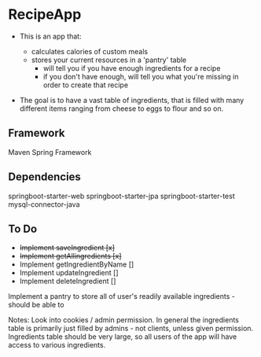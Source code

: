 # RecipeApp
- This is an app that:
	- calculates calories of custom meals
	- stores your current resources in a 'pantry' table
		- will tell you if you have enough ingredients for a recipe
		- if you don't have enough, will tell you what you're missing in order to create that recipe
	
- The goal is to have a vast table of ingredients, that is filled with
many different items ranging from cheese to eggs to flour and so on. 

## Framework ##
Maven 
Spring Framework

## Dependencies ##
springboot-starter-web
springboot-starter-jpa
springboot-starter-test
mysql-connector-java

## To Do ##
- ~~Implement saveIngredient [x]~~
- ~~Implement getAllingredients [x]~~
- Implement getIngredientByName []
- Implement updateIngredient []
- Implement deleteIngredient []


Implement a pantry to store all of user's readily available ingredients
	- should be able to 

Notes: Look into cookies / admin permission. In general the ingredients table is primarily just filled by admins - not clients, unless given permission.
Ingredients table should be very large, so all users of the app will have access to various ingredients. 

